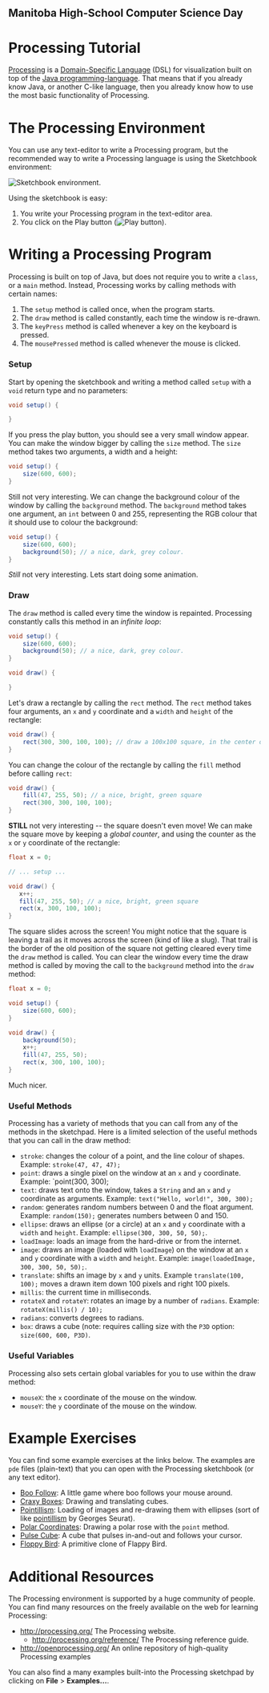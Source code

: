 Manitoba High-School Computer Science Day
-----------------------------------------

Processing Tutorial
===================

[Processing](http://processing.org/) is a [Domain-Specific Language](http://en.wikipedia.org/wiki/Domain_specific_language) (DSL) for visualization built on top of the [Java programming-language](http://java.oracle.com/). That means that if you already know Java, or another C-like language, then you already know how to use the most basic functionality of Processing.

The Processing Environment
==========================

You can use any text-editor to write a Processing program, but the recommended way to write a Processing language is using the Sketchbook environment:

![Sketchbook environment.](sketchbook-environment.png)

Using the sketchbook is easy:

1. You write your Processing program in the text-editor area.
2. You click on the Play button (![Play button](play-button.png)).

Writing a Processing Program
============================
Processing is built on top of Java, but does not require you to write a `class`, or a `main` method. Instead, Processing works by calling methods with certain names:

1. The `setup` method is called once, when the program starts.
2. The `draw` method is called constantly, each time the window is re-drawn.
3. The `keyPress` method is called whenever a key on the keyboard is pressed.
4. The `mousePressed` method is called whenever the mouse is clicked.

### Setup

Start by opening the sketchbook and writing a method called `setup` with a `void` return type and no parameters:

```java
void setup() {

}
```
If you press the play button, you should see a very small window appear. You can make the window bigger by calling the `size` method. The `size` method takes two arguments, a width and a height:

```java
void setup() {
    size(600, 600);
}
```
Still not very interesting. We can change the background colour of the window by calling the `background` method. The `background` method takes one argument, an `int` between 0 and 255, representing the RGB colour that it should use to colour the background:

```java
void setup() {
    size(600, 600);
    background(50); // a nice, dark, grey colour.
}
```

*Still* not very interesting. Lets start doing some animation.

### Draw
The `draw` method is called every time the window is repainted. Processing constantly calls this method in an *infinite loop*:

```java
void setup() {
    size(600, 600);
    background(50); // a nice, dark, grey colour.
}

void draw() {

}
```

Let's draw a rectangle by calling the `rect` method. The `rect` method takes four arguments, an `x` and `y` coordinate and a `width` and `height` of the rectangle:

```java
void draw() {
    rect(300, 300, 100, 100); // draw a 100x100 square, in the center of the window
}
```

You can change the colour of the rectangle by calling the `fill` method before calling `rect`:

```java
void draw() {
    fill(47, 255, 50); // a nice, bright, green square
    rect(300, 300, 100, 100);
}
```

**STILL** not very interesting -- the square doesn't even move! We can make the square move by keeping a *global counter*, and using the counter as the `x` or `y` coordinate of the rectangle:

```java
float x = 0;

// ... setup ...

void draw() {
   x++;
   fill(47, 255, 50); // a nice, bright, green square
   rect(x, 300, 100, 100);
}
```

The square slides across the screen! You might notice that the square is leaving a trail as it moves across the screen (kind of like a slug). That trail is the border of the old position of the square not getting cleared every time the `draw` method is called. You can clear the window every time the draw method is called by moving the call to the `background` method into the `draw` method:

```java
float x = 0;

void setup() {
    size(600, 600);
}

void draw() {
    background(50);
    x++;
    fill(47, 255, 50);
    rect(x, 300, 100, 100);
}
```

Much nicer.

### Useful Methods
Processing has a variety of methods that you can call from any of the methods in the sketchpad. Here is a limited selection of the useful methods that you can call in the draw method:

* `stroke`: changes the colour of a point, and the line colour of shapes. Example: `stroke(47, 47, 47);`
* `point`: draws a single pixel on the window at an `x` and `y` coordinate. Example: `point(300, 300);
* `text`: draws text onto the window, takes a `String` and an `x` and `y` coordinate as arguments. Example: `text("Hello, world!", 300, 300);`
* `random`: generates random numbers between 0 and the float argument. Example: `random(150);` generates numbers between 0 and 150.
* `ellipse`: draws an ellipse (or a circle) at an `x` and `y` coordinate with a `width` and `height`. Example: `ellipse(300, 300, 50, 50);`.
* `loadImage`: loads an image from the hard-drive or from the internet.
* `image`: draws an image (loaded with `loadImage`) on the window at an `x` and `y` coordinate with a `width` and `height`. Example: `image(loadedImage, 300, 300, 50, 50);`.
* `translate`: shifts an image by `x` and `y` units. Example `translate(100, 100);` moves a drawn item down 100 pixels and right 100 pixels.
* `millis`: the current time in milliseconds.
* `rotateX` and `rotateY`: rotates an image by a number of `radians`. Example: `rotateX(millis() / 10);`
* `radians`: converts degrees to radians.
* `box`: draws a cube (note: requires calling size with the `P3D` option: `size(600, 600, P3D)`.

### Useful Variables
Processing also sets certain global variables for you to use within the draw method:

* `mouseX`: the `x` coordinate of the mouse on the window.
* `mouseY`: the `y` coordinate of the mouse on the window.

Example Exercises
=================
You can find some example exercises at the links below. The examples are `pde` files (plain-text) that you can open with the Processing sketchbook (or any text editor).

* [Boo Follow](boo_follow): A little game where boo follows your mouse around.
* [Craxy Boxes](crazy_boxes): Drawing and translating cubes.
* [Pointillism](pointillism): Loading of images and re-drawing them with ellipses (sort of like [pointillism](http://en.wikipedia.org/wiki/Pointillism) by Georges Seurat).
* [Polar Coordinates](polar_coordinates): Drawing a polar rose with the `point` method.
* [Pulse Cube](pulse_cube): A cube that pulses in-and-out and follows your cursor.
* [Floppy Bird](floppy_bird): A primitive clone of Flappy Bird.

Additional Resources
====================
The Processing environment is supported by a huge community of people. You can find many resources on the freely available on the web for learning Processing:

* http://processing.org/ The Processing website.
    * http://processing.org/reference/ The Processing reference guide.
* http://openprocessing.org/ An online repository of high-quality Processing examples

You can also find a many examples built-into the Processing sketchpad by clicking on **File** > **Examples...**.

